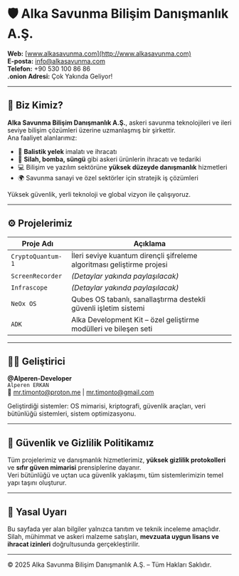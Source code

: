 # 🛡️ Alka Savunma Bilişim Danışmanlık A.Ş.

**Web:** [www.alkasavunma.com](http://www.alkasavunma.com)  
**E-posta:** [info@alkasavunma.com](mailto:info@alkasavunma.com)  
**Telefon:** +90 530 100 86 86  
**.onion Adresi:** Çok Yakında Geliyor!

---

## 🧭 Biz Kimiz?

**Alka Savunma Bilişim Danışmanlık A.Ş.**, askeri savunma teknolojileri ve ileri seviye bilişim çözümleri üzerine uzmanlaşmış bir şirkettir.  
Ana faaliyet alanlarımız:

- 🎯 **Balistik yelek** imalatı ve ihracatı  
- 🔫 **Silah, bomba, süngü** gibi askeri ürünlerin ihracatı ve tedariki  
- 💻 Bilişim ve yazılım sektörüne **yüksek düzeyde danışmanlık** hizmetleri  
- 🌍 Savunma sanayi ve özel sektörler için stratejik iş çözümleri

Yüksek güvenlik, yerli teknoloji ve global vizyon ile çalışıyoruz.

---

## ⚙️ Projelerimiz

| Proje Adı         | Açıklama                                                                 |
|-------------------|--------------------------------------------------------------------------|
| `CryptoQuantum-1` | İleri seviye kuantum dirençli şifreleme algoritması geliştirme projesi   |
| `ScreenRecorder`  | *(Detaylar yakında paylaşılacak)*                                        |
| `Infrascope`      | *(Detaylar yakında paylaşılacak)*                                        |
| `NeOx OS`         | Qubes OS tabanlı, sanallaştırma destekli güvenli işletim sistemi          |
| `ADK`             | Alka Development Kit – özel geliştirme modülleri ve bileşen seti         |

---

## 👨‍💻 Geliştirici

**@Alperen-Developer**  
`Alperen ERKAN`  
📧 [mr.timonto@proton.me](mailto:mr.timonto@proton.me) | [mr.timonto@gmail.com](mailto:mr.timonto@gmail.com)

Geliştirdiği sistemler: OS mimarisi, kriptografi, güvenlik araçları, veri bütünlüğü sistemleri, sistem optimizasyonu.

---


## 🔐 Güvenlik ve Gizlilik Politikamız

Tüm projelerimiz ve danışmanlık hizmetlerimiz, **yüksek gizlilik protokolleri** ve **sıfır güven mimarisi** prensiplerine dayanır.  
Veri bütünlüğü ve uçtan uca güvenlik yaklaşımı, tüm sistemlerimizin temel yapı taşını oluşturur.

---

## 📝 Yasal Uyarı

Bu sayfada yer alan bilgiler yalnızca tanıtım ve teknik inceleme amaçlıdır.  
Silah, mühimmat ve askeri malzeme satışları, **mevzuata uygun lisans ve ihracat izinleri** doğrultusunda gerçekleştirilir.

---

© 2025 Alka Savunma Bilişim Danışmanlık A.Ş. – Tüm Hakları Saklıdır.

